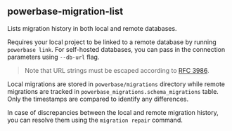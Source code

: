 ## powerbase-migration-list

Lists migration history in both local and remote databases.

Requires your local project to be linked to a remote database by running `powerbase link`. For self-hosted databases, you can pass in the connection parameters using `--db-url` flag.

> Note that URL strings must be escaped according to [RFC 3986](https://www.rfc-editor.org/rfc/rfc3986).

Local migrations are stored in `powerbase/migrations` directory while remote migrations are tracked in `powerbase_migrations.schema_migrations` table. Only the timestamps are compared to identify any differences.

In case of discrepancies between the local and remote migration history, you can resolve them using the `migration repair` command.
